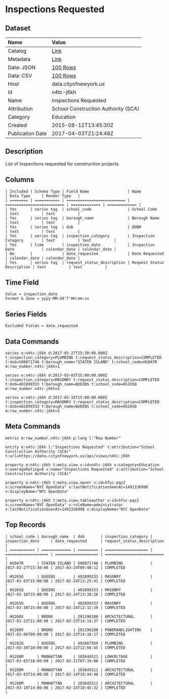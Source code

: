 # Inspections Requested

## Dataset

| Name | Value |
| :--- | :---- |
| Catalog | [Link](https://catalog.data.gov/dataset/inspections-requested) |
| Metadata | [Link](https://data.cityofnewyork.us/api/views/n4tc-j6kh) |
| Data: JSON | [100 Rows](https://data.cityofnewyork.us/api/views/n4tc-j6kh/rows.json?max_rows=100) |
| Data: CSV | [100 Rows](https://data.cityofnewyork.us/api/views/n4tc-j6kh/rows.csv?max_rows=100) |
| Host | data.cityofnewyork.us |
| Id | n4tc-j6kh |
| Name | Inspections Requested |
| Attribution | School Construction Authority (SCA) |
| Category | Education |
| Created | 2015-08-12T13:45:30Z |
| Publication Date | 2017-04-03T21:24:48Z |

## Description

List of Inspections requested for construction projects

## Columns

```ls
| Included | Schema Type | Field Name                 | Name                       | Data Type     | Render Type   |
| ======== | =========== | ========================== | ========================== | ============= | ============= |
| Yes      | series tag  | school_code                | School Code                | text          | text          |
| Yes      | series tag  | borough_name               | Borough Name               | text          | text          |
| Yes      | series tag  | dob                        | DOB#                       | text          | text          |
| Yes      | series tag  | inspection_category        | Inspection Category        | text          | text          |
| Yes      | time        | inspection_date            | Inspection Date            | calendar_date | calendar_date |
| No       |             | date_requested             | Date Requested             | calendar_date | calendar_date |
| Yes      | series tag  | request_status_description | Request Status Description | text          | text          |
```

## Time Field

```ls
Value = inspection_date
Format & Zone = yyyy-MM-dd'T'HH:mm:ss
```

## Series Fields

```ls
Excluded Fields = date_requested
```

## Data Commands

```ls
series e:n4tc-j6kh d:2017-03-27T15:30:00.000Z t:inspection_category=PLUMBING t:request_status_description=COMPLETED t:dob=500871746 t:borough_name="STATEN ISLAND" t:school_code=HS047R m:row_number.n4tc-j6kh=1

series e:n4tc-j6kh d:2017-03-03T15:00:00.000Z t:inspection_category=MASONRY t:request_status_description=COMPLETED t:dob=402899333 t:borough_name=QUEENS t:school_code=HS265Q m:row_number.n4tc-j6kh=2

series e:n4tc-j6kh d:2017-03-16T15:00:00.000Z t:inspection_category=MASONRY t:request_status_description=COMPLETED t:dob=402899333 t:borough_name=QUEENS t:school_code=HS265Q m:row_number.n4tc-j6kh=3
```

## Meta Commands

```ls
metric m:row_number.n4tc-j6kh p:long l:"Row Number"

entity e:n4tc-j6kh l:"Inspections Requested" t:attribution="School Construction Authority (SCA)" t:url=https://data.cityofnewyork.us/api/views/n4tc-j6kh

property e:n4tc-j6kh t:meta.view v:id=n4tc-j6kh v:category=Education v:averageRating=0 v:name="Inspections Requested" v:attribution="School Construction Authority (SCA)"

property e:n4tc-j6kh t:meta.view.owner v:id=5fuc-pqz2 v:screenName="NYC OpenData" v:lastNotificationSeenAt=1491336998 v:displayName="NYC OpenData"

property e:n4tc-j6kh t:meta.view.tableauthor v:id=5fuc-pqz2 v:screenName="NYC OpenData" v:roleName=administrator v:lastNotificationSeenAt=1491336998 v:displayName="NYC OpenData"
```

## Top Records

```ls
| school_code | borough_name  | dob       | inspection_category | inspection_date     | date_requested      | request_status_description | 
| =========== | ============= | ========= | =================== | =================== | =================== | ========================== | 
| HS047R      | STATEN ISLAND | 500871746 | PLUMBING            | 2017-03-27T15:30:00 | 2017-03-24T09:40:12 | COMPLETED                  | 
| HS265Q      | QUEENS        | 402899333 | MASONRY             | 2017-03-03T15:00:00 | 2017-02-24T13:25:41 | COMPLETED                  | 
| HS265Q      | QUEENS        | 402899333 | MASONRY             | 2017-03-16T15:00:00 | 2017-02-24T13:30:26 | COMPLETED                  | 
| HS265Q      | QUEENS        | 402899333 | MASONRY             | 2017-03-30T15:00:00 | 2017-02-24T13:32:39 | COMPLETED                  | 
| HS268X      | BRONX         | 201196188 | ARCHITECTURAL       | 2017-03-22T11:00:00 | 2017-02-23T14:14:37 | COMPLETED                  | 
| HS268X      | BRONX         | 201196188 | POWERANDLIGHTING    | 2017-03-06T09:00:00 | 2017-02-23T14:16:17 | COMPLETED                  | 
| HS282Q      | QUEENS        | 402887569 | PLUMBING            | 2017-03-30T10:00:00 | 2017-03-22T12:56:45 | COMPLETED                  | 
| HS288M      | MANHATTAN     | 103644521 | LOWVOLTAGE          | 2017-03-01T18:00:00 | 2017-02-21T07:39:00 | COMPLETED                  | 
| HS288M      | MANHATTAN     | 103645511 | ARCHITECTURAL       | 2017-03-03T14:00:00 | 2017-02-14T10:44:48 | COMPLETED                  | 
| HS288M      | MANHATTAN     | 103645511 | ARCHITECTURAL       | 2017-03-10T14:00:00 | 2017-02-14T10:45:32 | COMPLETED                  | 
```